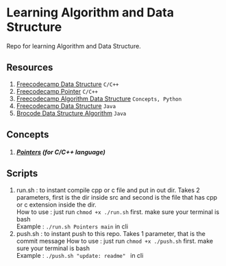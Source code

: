 # Learning Algorithm and Data Structure
Repo for learning Algorithm and Data Structure.  

## Resources
1. [Freecodecamp Data Structure](https://www.youtube.com/watch?v=B31LgI4Y4DQ) ```C/C++```
2. [Freecodecamp Pointer](https://www.youtube.com/watch?v=zuegQmMdy8M) ```C/C++```
3. [Freecodecamp Algorithm Data Structure](https://www.youtube.com/watch?v=8hly31xKli0) ```Concepts, Python```
4. [Freecodecamp Data Structure](https://www.youtube.com/watch?v=RBSGKlAvoiM) ```Java```
5. [Brocode Data Structure Algorithm](https://www.youtube.com/watch?v=CBYHwZcbD-s) ```Java```

## Concepts

1. ##### [Pointers](./src/Pointers/README.md) (for C/C++ language)

## Scripts
1. run.sh : to instant compile cpp or c file and put in out dir. Takes 2 parameters, first is the dir inside src and second is the file that has cpp or c extension inside the dir.  
How to use : just run ```chmod +x ./run.sh``` first. make sure your terminal is bash  
Example    : ```./run.sh Pointers main``` in cli
2. push.sh : to instant push to this repo. Takes 1 parameter, that is the commit message
How to use : just run ```chmod +x ./push.sh``` first. make sure your terminal is bash  
Example    : ```./push.sh "update: readme" ``` in cli

